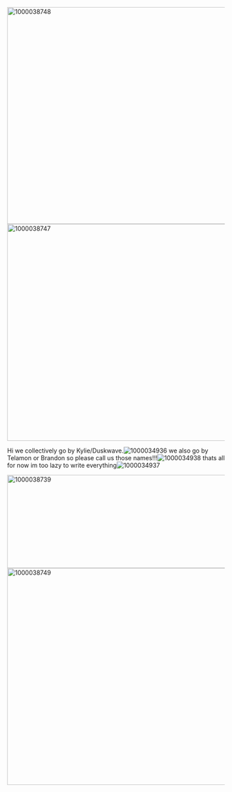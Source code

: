 <img width="1200" height="503" alt="1000038748" src="https://github.com/user-attachments/assets/66e534da-49af-421a-97be-a509537e55b5" />

 <img width="1200" height="503" alt="1000038747" src="https://github.com/user-attachments/assets/87bc7846-765e-453d-b768-9749aa24ef18" />


Hi we collectively go by Kylie/Duskwave.![1000034936](https://github.com/user-attachments/assets/424078de-049b-4085-a3b2-b692ba433f85)
 we also go by Telamon or Brandon so please call us those names!!!![1000034938](https://github.com/user-attachments/assets/7fea8103-e4e9-42e4-8f9e-ea71f38e7aa6)
 thats all for now im too lazy to write everything![1000034937](https://github.com/user-attachments/assets/6326c2a5-61e8-42d4-b2f1-7aa18f8a33ef)

 <img width="1280" height="216" alt="1000038739" src="https://github.com/user-attachments/assets/b970b754-136d-4dde-9c31-a40774e27a29" />



 <img width="1200" height="503" alt="1000038749" src="https://github.com/user-attachments/assets/b6550fd5-00ec-4566-b66b-d47d2467d563" />

